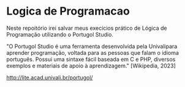 # Logica de Programacao

Neste repoitório irei salvar meus execícios prático de Lógica de Programação utilizando o Portugol Studio.

"O Portugol Studio é uma ferramenta desenvolvida pela Univalipara aprender programação, voltada para as pessoas que falam o idioma português. Possui uma sintaxe fácil baseada em C e PHP, diversos exemplos e materiais de apoio à aprendizagem." [Wikipedia, 2023]

http://lite.acad.univali.br/portugol/
